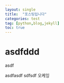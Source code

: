 ```yaml
---
layout: single
title:  "포스팅입니다"
categories: test
tag: [python,blog,jekyll]
toc: true
---
```

# asdfddd
asdf

asdfasdf
sdfsdf
오케잉